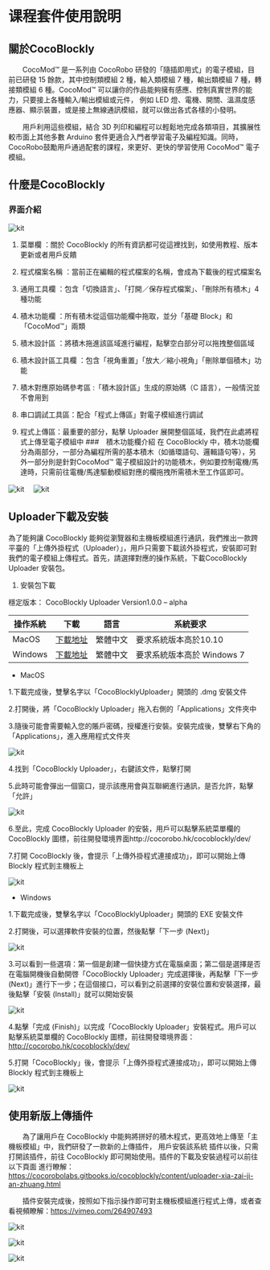 # 课程套件使用說明
## 關於CocoBlockly
　　CocoMod™ 是一系列由 CocoRobo 研發的「隨插即用式」的電子模組，目前已研發 15 餘款，其中控制類模組 2 種，輸入類模組 7 種，輸出類模組 7 種，轉接類模組 6 種。CocoMod™ 可以讓你的作品能夠擁有感應、控制真實世界的能力，只要接上各種輸入/輸出模組或元件， 例如 LED 燈、電機、開關、溫濕度感應器、顯示裝置，或是接上無線通訊模組，就可以做出各式各樣的小發明。

　　用戶利用這些模組，結合 3D 列印和編程可以輕鬆地完成各類項目，其擴展性較市面上其他多數 Arduino 套件更適合入門者學習電子及編程知識。同時，CocoRobo鼓勵用戶通過配套的課程，來更好、更快的學習使用 CocoMod™ 電子模組。
## 什麼是CocoBlockly 
### 界面介紹
![kit](../media/kit_119.jpg) 

1. 菜單欄 ：關於 CocoBlockly 的所有資訊都可從這裡找到，如使用教程、版本更新或者用戶反饋

2. 程式檔案名稱 ：當前正在編輯的程式檔案的名稱，會成為下載後的程式檔案名

3. 通用工具欄 ：包含「切換語言」、「打開／保存程式檔案」、「刪除所有積木」4 種功能

4. 積木功能欄 ：所有積木從這個功能欄中拖取，並分「基礎 Block」和「CocoMod™」兩類

5. 積木設計區 ：將積木拖進該區域進行編程，點擊空白部分可以拖拽整個區域

6. 積木設計區工具欄 ：包含「視角重置」「放大／縮小視角」「刪除單個積木」功能

7. 積木對應原始碼參考區 :「積木設計區」生成的原始碼（C 語言），一般情況並不會用到

8. 串口調試工具區：配合「程式上傳區」對電子模組進行調試

9. 程式上傳區：最重要的部分，點擊 Uploader 展開整個區域，我們在此處將程式上傳至電子模組中
###　積木功能欄介紹
在 CocoBlockly 中，積木功能欄分為兩部分，一部分為編程所需的基本積木（如循環語句、邏輯語句等），另外一部分則是針對CocoMod™ 電子模組設計的功能積木，例如要控制電機/馬達時，只需前往電機/馬達驅動模組對應的欄拖拽所需積木至工作區即可。

![kit](../media/kit_120.png) 　![kit](../media/kit_121.png) 

## Uploader下載及安裝

為了能夠讓 CocoBlockly 能夠從瀏覽器和主機板模組進行通訊，我們推出一款跨平臺的「上傳外掛程式（Uploader）」，用戶只需要下載該外掛程式，安裝即可對我們的電子模組上傳程式。首先，請選擇對應的操作系統，下載CocoBlockly Uploader 安裝包。

1. 安裝包下載

穩定版本： CocoBlockly Uploader Version1.0.0 – alpha

|操作系統|下載|語言|系統要求|
|- |- |- |- |
|MacOS|[下載地址](https://cocorobo.hk/downloads/CocoBlocklyUploader_macOS.zip)|繁體中文|要求系統版本高於10.10|
|Windows|[下載地址](https://cocorobo.hk/downloads/CocoBlocklyUploader_Windows.zip)|繁體中文|要求系統版本高於 Windows 7|

* MacOS

1.下載完成後，雙擊名字以「CocoBlocklyUploader」開頭的 .dmg 安裝文件

2.打開後，將「CocoBlockly Uploader」拖入右側的「Applications」文件夾中

3.隨後可能會需要輸入您的賬戶密碼，授權進行安裝。安裝完成後，雙擊右下角的「Applications」，進入應用程式文件夾

![kit](../media/kit_122.png) 

4.找到「CocoBlockly Uploader」，右鍵該文件，點擊打開

5.此時可能會彈出一個窗口，提示該應用會與互聯網進行通訊，是否允許，點擊「允許」

![kit](../media/kit_123.png) 

6.至此，完成 CocoBlockly Uploader 的安裝，用戶可以點擊系統菜單欄的 CocoBlockly 圖標，前往開發環境界面http://cocorobo.hk/cocoblockly/dev/
   
7.打開 CocoBlockly 後，會提示「上傳外掛程式連接成功」，即可以開始上傳 Blockly 程式到主機板上

![kit](../media/kit_124.png) 

* Windows

1.下載完成後，雙擊名字以「CocoBlocklyUploader」開頭的 EXE 安裝文件

2.打開後，可以選擇軟件安裝的位置，然後點擊「下一步 (Next)」

![kit](../media/kit_125.png) 

3.可以看到一些選項：第一個是創建一個快捷方式在電腦桌面；第二個是選擇是否在電腦開機後自動開啓「CocoBlockly Uploader」完成選擇後，再點擊「下一步 (Next)」進行下一步；在這個接口，可以看到之前選擇的安裝位置和安裝選擇，最後點擊「安裝 (Install)」就可以開始安裝

![kit](../media/kit_126.png) 

4.點擊「完成 (Finish)」以完成「CocoBlockly Uploader」安裝程式。用戶可以點擊系統菜單欄的 CocoBlockly 圖標，前往開發環境界面：http://cocorobo.hk/cocoblockly/dev/

5.打開「CocoBlockly」後，會提示「上傳外掛程式連接成功」，即可以開始上傳 Blockly 程式到主機板上

![kit](../media/kit_127.png) 

## 使用新版上傳插件
　　為了讓用戶在 CocoBlockly 中能夠將拼好的積木程式，更高效地上傳至「主機板模組」中，我們研發了一款新的上傳插件，
用戶安裝該系統 插件以後，只需打開該插件，前往 CocoBlockly 即可開始使用。插件的下載及安裝過程可以前往以下頁面
進行瞭解：https://cocorobolabs.gitbooks.io/cocoblockly/content/uploader-xia-zai-ji-an-zhuang.html

　　插件安裝完成後，按照如下指示操作即可對主機板模組進行程式上傳，或者查看視頻瞭解：https://vimeo.com/264907493

![kit](../media/kit_128.png) 

![kit](../media/kit_129.png) 

![kit](../media/kit_130.png) 